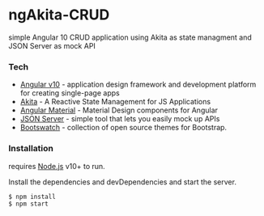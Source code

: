 # ngAkita-CRUD
simple Angular 10 CRUD application using Akita as state managment and JSON Server as mock API 
### Tech
* [Angular v10](https://angular.io/)  -  application design framework and development platform for creating single-page apps
* [Akita](https://datorama.github.io/akita/) - A Reactive State Management  for JS Applications
* [Angular Material](https://material.angular.io/) - Material Design components for Angular
* [JSON Server](https://github.com/typicode/json-server) - simple tool that lets you easily mock up APIs
* [Bootswatch](https://github.com/thomaspark/bootswatch) - collection of open source themes for Bootstrap.



### Installation

 requires [Node.js](https://nodejs.org/) v10+ to run.

Install the dependencies and devDependencies and start the server.

```sh
$ npm install 
$ npm start 
```
